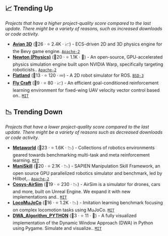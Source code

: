 ## 📈 Trending Up

_Projects that have a higher project-quality score compared to the last update. There might be a variety of reasons, such as increased downloads or code activity._

- <b><a href="https://crates.io/crates/avian3d">Avian 3D</a></b> (🥈26 ·  ⭐ 2.4K · 📈) - ECS-driven 2D and 3D physics engine for the Bevy game engine. <code><a href="http://bit.ly/3nYMfla">Apache-2</a></code>
- <b><a href="https://newton-physics.github.io/newton/">Newton (Physics)</a></b> (🥈20 ·  ⭐ 1.1K · 🐣) - An open-source, GPU-accelerated physics simulation engine built upon NVIDIA Warp, specifically targeting roboticists.. <code><a href="http://bit.ly/3nYMfla">Apache-2</a></code>
- <b><a href="https://flatland-simulator.readthedocs.io/">Flatland</a></b> (🥉13 ·  ⭐ 120 · 💤) - A 2D robot simulator for ROS. <code><a href="http://bit.ly/3aKzpTv">BSD-3</a></code>
- <b><a href="https://github.com/GongXudong/fly-craft">Fly Craft</a></b> (🥉9 ·  ⭐ 80 · 📈) - An efficient goal-conditioned reinforcement learning environment for fixed-wing UAV velocity vector control based on.. <code><a href="http://bit.ly/34MBwT8">MIT</a></code>

## 📉 Trending Down

_Projects that have a lower project-quality score compared to the last update. There might be a variety of reasons such as decreased downloads or code activity._

- <b><a href="https://metaworld.farama.org/">Metaworld</a></b> (🥈23 ·  ⭐ 1.6K · 📉) - Collections of robotics environments geared towards benchmarking multi-task and meta reinforcement learning. <code><a href="http://bit.ly/34MBwT8">MIT</a></code>
- <b><a href="https://maniskill.ai/">ManiSkill</a></b> (🥈20 ·  ⭐ 2.1K · 📉) - SAPIEN Manipulation Skill Framework, an open source GPU parallelized robotics simulator and benchmark, led by Hillbot,.. <code><a href="http://bit.ly/3nYMfla">Apache-2</a></code>
- <b><a href="https://cosys-lab.github.io/Cosys-AirSim/">Cosys-AirSim</a></b> (🥇19 ·  ⭐ 230 · 📉) - AirSim is a simulator for drones, cars and more, built on Unreal Engine. We expand it with new implementations and.. <code><a href="http://bit.ly/34MBwT8">MIT</a></code>
- <b><a href="https://loco-mujoco.readthedocs.io/">LocoMuJoCo</a></b> (🥉16 ·  ⭐ 1.2K · 📉) - Imitation learning benchmark focusing on complex locomotion tasks using MuJoCo. <code><a href="http://bit.ly/34MBwT8">MIT</a></code>
- <b><a href="https://github.com/EricChen0104/DWA_Algorithm_PYTHON">DWA_Algorithm_PYTHON</a></b> (🥉3 ·  ⭐ 11 · 🐣) - A fully visualized implementation of the Dynamic Window Approach (DWA) in Python using Pygame. Simulate and visualize.. <code><a href="http://bit.ly/34MBwT8">MIT</a></code>

